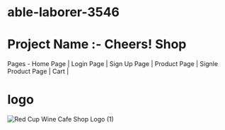 # able-laborer-3546
# Project Name :- Cheers! Shop
Pages -
Home Page |
Login Page |
Sign Up Page |
Product Page |
Signle Product Page |
Cart |

# logo
![Red Cup Wine Cafe Shop Logo (1)](https://github.com/patil-sandhya/able-laborer-3546/assets/117443062/8a6423c4-e9e3-4e61-9037-e3ba6824c06c)

